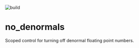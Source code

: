 ![build](https://github.com/Sin-tel/no_denormals/actions/workflows/rust.yml/badge.svg)
# no_denormals
Scoped control for turning off denormal floating point numbers.

